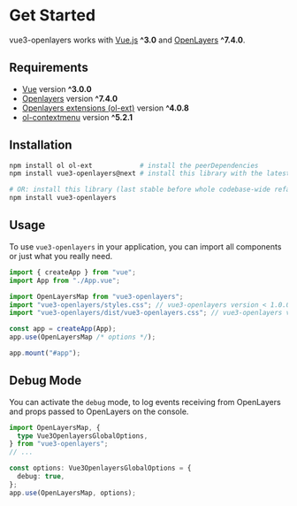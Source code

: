 # Get Started

vue3-openlayers works with [Vue.js](https://vuejs.org/) **^3.0** and [OpenLayers](https://github.com/openlayers/openlayers) **^7.4.0**.

## Requirements

- [Vue](https://vuejs.org/) version **^3.0.0**
- [Openlayers](https://openlayers.org/) version **^7.4.0**
- [Openlayers extensions (ol-ext)](https://github.com/Viglino/ol-ext) version **^4.0.8**
- [ol-contextmenu](https://github.com/jonataswalker/ol-contextmenu) version **^5.2.1**

## Installation

```bash
npm install ol ol-ext            # install the peerDependencies
npm install vue3-openlayers@next # install this library with the latest features and fixes (recommended)

# OR: install this library (last stable before whole codebase-wide refactorings were made) - not recommended anymore
npm install vue3-openlayers
```

## Usage

To use `vue3-openlayers` in your application, you can import all components or just what you really need.

```ts
import { createApp } from "vue";
import App from "./App.vue";

import OpenLayersMap from "vue3-openlayers";
import "vue3-openlayers/styles.css"; // vue3-openlayers version < 1.0.0-*
import "vue3-openlayers/dist/vue3-openlayers.css"; // vue3-openlayers version >= 1.0.0-*

const app = createApp(App);
app.use(OpenLayersMap /* options */);

app.mount("#app");
```

## Debug Mode

You can activate the `debug` mode, to log events receiving from OpenLayers and props passed to OpenLayers on the console.

```ts
import OpenLayersMap, {
  type Vue3OpenlayersGlobalOptions,
} from "vue3-openlayers";
// ...

const options: Vue3OpenlayersGlobalOptions = {
  debug: true,
};
app.use(OpenLayersMap, options);
```
